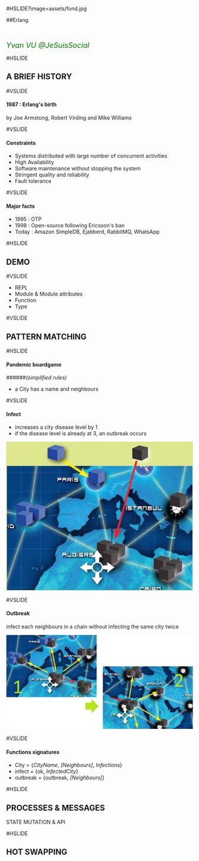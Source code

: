 #HSLIDE?image=assets/fond.jpg

##Erlang

<br>
<br>
<span style="font-size:1.4em;font-style: italic;color: green;">Yvan VU @JeSuisSocial</span>


#HSLIDE

## A BRIEF HISTORY

#VSLIDE

#### 1987 : Erlang's birth
by Joe Armstong, Robert Virding and Mike Williams

#VSLIDE

#### Constraints

- Systems distributed with large number of concurrent activities
- High Availability
- Software maintenance without stopping the system
- Stringent quality and reliability
- Fault tolerance

#VSLIDE

#### Major facts
- 1995 : OTP
- 1998 : Open-source following Ericsson's ban
- Today : Amazon SimpleDB, Ejabberd, RabbitMQ, WhatsApp

#HSLIDE

## DEMO

#VSLIDE

- REPL
- Module & Module attributes
- Function
- Type

#VSLIDE

## PATTERN MATCHING

#HSLIDE

#### Pandemic boardgame 
######*(simplified rules)*

- a City has a name and neighbours

#VSLIDE

#### Infect

- increases a city disease level by 1
- if the disease level is already at 3, an outbreak occurs

![Infection](assets/pandemic/infection.jpg)

#VSLIDE

#### Outbreak 
infect each neighbours in a chain without infecting the same city twice

![Outbreak](assets/pandemic/outbreak.jpg)

#VSLIDE

#### Functions signatures

- City = {*CityName*, *[Neighbours]*, *Infections*}
- infect = {ok, *InfectedCity*}
- outbreak = {outbreak, *[Neighbours]*}


#HSLIDE

## PROCESSES & MESSAGES
STATE MUTATION & API 

#HSLIDE

## HOT SWAPPING
